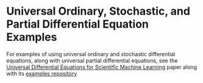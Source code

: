 # Universal Ordinary, Stochastic, and Partial Differential Equation Examples

For examples of using universal ordinary and stochastic differential equations,
along with universal partial differential equations, see the [Universal Differential Equations for Scientific Machine Learning](https://arxiv.org/abs/2001.04385) paper along with its [examples repository](https://github.com/ChrisRackauckas/universal_differential_equations)
